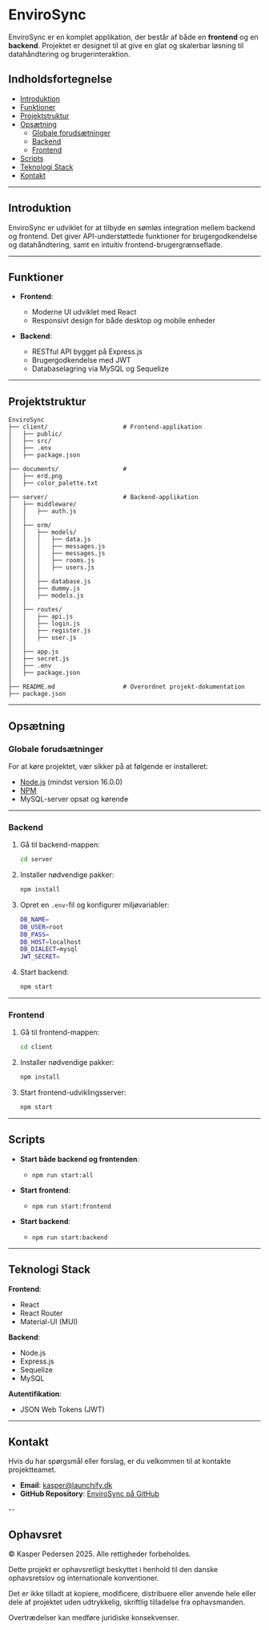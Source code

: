 # EnviroSync

EnviroSync er en komplet applikation, der består af både en **frontend** og en **backend**. Projektet er designet til at give en glat og skalerbar løsning til datahåndtering og brugerinteraktion.

## Indholdsfortegnelse

- [Introduktion](#introduktion)
- [Funktioner](#funktioner)
- [Projektstruktur](#projektstruktur)
- [Opsætning](#opsætning)
    - [Globale forudsætninger](#globale-forudsætninger)
    - [Backend](#backend)
    - [Frontend](#frontend)
- [Scripts](#scripts)
- [Teknologi Stack](#teknologi-stack)
- [Kontakt](#kontakt)

---

## Introduktion

EnviroSync er udviklet for at tilbyde en sømløs integration mellem backend og frontend. Det giver API-understøttede funktioner for brugergodkendelse og datahåndtering, samt en intuitiv frontend-brugergrænseflade.

---

## Funktioner

- **Frontend**:
    - Moderne UI udviklet med React
    - Responsivt design for både desktop og mobile enheder

- **Backend**:
    - RESTful API bygget på Express.js
    - Brugergodkendelse med JWT
    - Databaselagring via MySQL og Sequelize

---

## Projektstruktur

```
EnviroSync
├── client/                     # Frontend-applikation
│   ├── public/           
│   ├── src/              
│   ├── .env              
│   ├── package.json       
│
├── documents/                  #
│   ├── erd.png
│   ├── color_palette.txt
│
├── server/                     # Backend-applikation
│   ├── middleware/
│   │   ├── auth.js
│   │                 
│   ├── orm/   
│   │   ├── models/
│   │   │   ├── data.js
│   │   │   ├── messages.js
│   │   │   ├── messages.js
│   │   │   ├── rooms.js
│   │   │   ├── users.js
│   │   │   
│   │   ├── database.js
│   │   ├── dummy.js
│   │   ├── models.js
│   │              
│   ├── routes/          
│   │   ├── api.js
│   │   ├── login.js
│   │   ├── register.js
│   │   ├── user.js
│   │
│   ├── app.js              
│   ├── secret.js              
│   ├── .env              
│   ├── package.json         
│
├── README.md                   # Overordnet projekt-dokumentation
├── package.json
```


---

## Opsætning

### Globale forudsætninger

For at køre projektet, vær sikker på at følgende er installeret:

- [Node.js](https://nodejs.org) (mindst version 16.0.0)
- [NPM](https://www.npmjs.com/)
- MySQL-server opsat og kørende

---

### Backend

1. Gå til backend-mappen:
   ```bash
   cd server
   ```

2. Installer nødvendige pakker:
   ```bash
   npm install
   ```

3. Opret en `.env`-fil og konfigurer miljøvariabler:
   ```bash
   DB_NAME=
   DB_USER=root
   DB_PASS=
   DB_HOST=localhost
   DB_DIALECT=mysql
   JWT_SECRET=
   ```

4. Start backend:
   ```bash
   npm start
   ```

---

### Frontend

1. Gå til frontend-mappen:
   ```bash
   cd client
   ```

2. Installer nødvendige pakker:
   ```bash
   npm install
   ```

3. Start frontend-udviklingsserver:
   ```bash
   npm start
   ```

---

## Scripts

- **Start både backend og frontenden**:
  - `npm run start:all`

- **Start frontend**:
    - `npm run start:frontend`

- **Start backend**:
    - `npm run start:backend`

---

## Teknologi Stack

**Frontend**:
- React
- React Router
- Material-UI (MUI)

**Backend**:
- Node.js
- Express.js
- Sequelize
- MySQL

**Autentifikation**:
- JSON Web Tokens (JWT)

---

## Kontakt

Hvis du har spørgsmål eller forslag, er du velkommen til at kontakte projektteamet.

- **Email**: [kasper@launchify.dk](mailto:kasper@launchify.dk)
- **GitHub Repository**: [EnviroSync på GitHub](#)

--

## Ophavsret
© Kasper Pedersen 2025. Alle rettigheder forbeholdes.

Dette projekt er ophavsretligt beskyttet i henhold til den danske ophavsretslov og internationale konventioner.

Det er ikke tilladt at kopiere, modificere, distribuere eller anvende hele eller dele af projektet uden udtrykkelig, skriftlig tilladelse fra ophavsmanden.

Overtrædelser kan medføre juridiske konsekvenser.